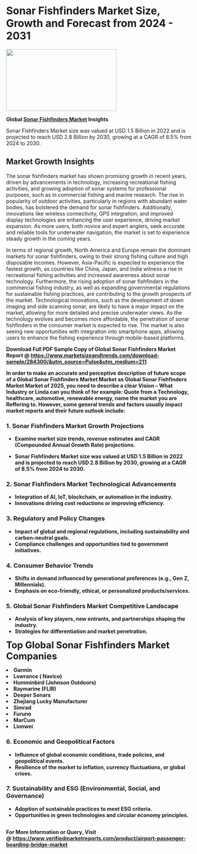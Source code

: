 <H1>Sonar Fishfinders Market Size, Growth and Forecast from 2024 - 2031</H1><img class="aligncenter size-medium wp-image-584254" src="https://thirdeyenews.in/wp-content/uploads/2024/09/Global-Market-Research-300x168.jpeg" alt="" width="300" height="168" /><p><strong>Global&nbsp;<a href="https://www.marketsizeandtrends.com/download-sample/284300/&amp;utm_source=Pulse&amp;utm_medium=211">Sonar Fishfinders Market</a> Insights</strong></p><p>Sonar Fishfinders Market size was valued at USD 1.5 Billion in 2022 and is projected to reach USD 2.8 Billion by 2030, growing at a CAGR of 8.5% from 2024 to 2030.</p><p><h2>Market Growth Insights</h2> <p>The sonar fishfinders market has shown promising growth in recent years, driven by advancements in technology, increasing recreational fishing activities, and growing adoption of sonar systems for professional purposes, such as in commercial fishing and marine research. The rise in popularity of outdoor activities, particularly in regions with abundant water bodies, has bolstered the demand for sonar fishfinders. Additionally, innovations like wireless connectivity, GPS integration, and improved display technologies are enhancing the user experience, driving market expansion. As more users, both novice and expert anglers, seek accurate and reliable tools for underwater navigation, the market is set to experience steady growth in the coming years.</p> <p><strong></strong></p> <p>In terms of regional growth, North America and Europe remain the dominant markets for sonar fishfinders, owing to their strong fishing culture and high disposable incomes. However, Asia-Pacific is expected to experience the fastest growth, as countries like China, Japan, and India witness a rise in recreational fishing activities and increased awareness about sonar technology. Furthermore, the rising adoption of sonar fishfinders in the commercial fishing industry, as well as expanding governmental regulations for sustainable fishing practices, are contributing to the growth prospects of the market. Technological innovations, such as the development of down imaging and side scanning sonar, are likely to have a major impact on the market, allowing for more detailed and precise underwater views. As the technology evolves and becomes more affordable, the penetration of sonar fishfinders in the consumer market is expected to rise. The market is also seeing new opportunities with integration into smartphone apps, allowing users to enhance the fishing experience through mobile-based platforms.</p> <p><strong></p><p><span class=""><strong>Download Full PDF Sample Copy of Global Sonar Fishfinders Market Report</strong> @ <a href="https://www.marketsizeandtrends.com/download-sample/284300/&amp;utm_source=Pulse&amp;utm_medium=211" target="_blank">https://www.marketsizeandtrends.com/download-sample/284300/&amp;utm_source=Pulse&amp;utm_medium=211</a></span></p><p>In order to make an accurate and perceptive description of future scope of a Global&nbsp;Sonar Fishfinders Market Market as Global&nbsp;Sonar Fishfinders Market Market of 2025, you need to describe a clear Vision &ndash; What Industry or Linda can you think of for example: Quote from a Technology, healthcare, automotive, renewable energy, name the market you are Reffering to. However, some general trends and factors usually impact market reports and their future outlook include:</p><h3>1.&nbsp;<strong>Sonar Fishfinders Market Growth Projections</strong></h3><ul><li>Examine market size trends, revenue estimates and CAGR (Compounded Annual Growth Rate) projections.</li><li><p>Sonar Fishfinders Market size was valued at USD 1.5 Billion in 2022 and is projected to reach USD 2.8 Billion by 2030, growing at a CAGR of 8.5% from 2024 to 2030.</p></li></ul><h3>2.&nbsp;<strong>Sonar Fishfinders Market Technological Advancements</strong></h3><ul><li>Integration of AI, IoT, blockchain, or automation in the industry.</li><li>Innovations driving cost reductions or improving efficiency.</li></ul><h3>3.&nbsp;<strong>Regulatory and Policy Changes</strong></h3><ul><li>Impact of global and regional regulations, including sustainability and carbon-neutral goals.</li><li>Compliance challenges and opportunities tied to government initiatives.</li></ul><h3>4.&nbsp;<strong>Consumer Behavior Trends</strong></h3><ul><li>Shifts in demand influenced by generational preferences (e.g., Gen Z, Millennials).</li><li>Emphasis on eco-friendly, ethical, or personalized products/services.</li></ul><h3>5.&nbsp;<strong>Global Sonar Fishfinders Market Competitive Landscape</strong></h3><ul><li>Analysis of key players, new entrants, and partnerships shaping the industry.</li><li>Strategies for differentiation and market penetration.</li></ul><p data-pm-slice="1 1 []"><span style="color: inherit; font-family: inherit; font-size: 25px;">Top Global Sonar Fishfinders Market Companies</span></p><div class="" data-test-id=""><p><li>Garmin</li><li> Lowrance ( Navico)</li><li> Humminbird (Johnson Outdoors)</li><li> Raymarine (FLIR)</li><li> Deeper Sonars</li><li> Zhejiang Lucky Manufacturer</li><li> Simrad</li><li> Furuno</li><li> MarCum</li><li> Lionwei</li></p></div><h3>6.&nbsp;<strong>Economic and Geopolitical Factors</strong></h3><ul><li>Influence of global economic conditions, trade policies, and geopolitical events.</li><li>Resilience of the market to inflation, currency fluctuations, or global crises.</li></ul><h3>7.&nbsp;<strong>Sustainability and ESG (Environmental, Social, and Governance)</strong></h3><ul><li>Adoption of sustainable practices to meet ESG criteria.</li><li>Opportunities in green technologies and circular economy principles.</li></ul><h2><strong style="font-size: 14px;">For More Information or Query, Visit @&nbsp;</strong><a style="background-color: #ffffff; font-size: 14px;" href="https://www.marketsizeandtrends.com/report/sonar-fishfinders-market/" target="_blank">https://www.verifiedmarketreports.com/product/airport-passenger-boarding-bridge-market</a></h2>
